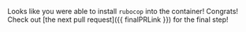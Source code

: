 Looks like you were able to install `rubocop` into the container! Congrats! Check out [the next pull request]({{ finalPRLink }}) for the final step!
